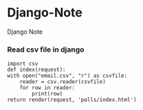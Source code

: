 # Django-Note
Django Note


### Read csv file in django


    import csv 
    def index(request):
    with open("email.csv", "r") as csvfile:
        reader = csv.reader(csvfile)
        for row in reader:
            print(row)
    return render(request, 'polls/index.html')
